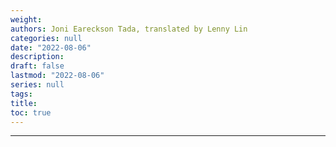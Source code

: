 ```yaml
---
weight: 
authors: Joni Eareckson Tada, translated by Lenny Lin
categories: null
date: "2022-08-06"
description: 
draft: false
lastmod: "2022-08-06"
series: null
tags: 
title: 
toc: true
---
```


<!--more-->
---
